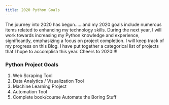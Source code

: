 ```yaml
---
title: 2020 Python Goals
---
```

The journey into 2020 has begun......and my 2020 goals include numerous items related to enhancing my technology skills. During the next year, I will work towards increasing my Python knowledge and experience, significantly, emphasizing a focus on project completion. I will keep track of my progress on this Blog. I have put together a categorical list of projects that I hope to accomplish this year. Cheers to 2020!!!!

### Python Project Goals
1. Web Scraping Tool
2. Data Analytics / Visualization Tool
3. Machine Learning Project
4. Automation Tool
5. Complete book/course Automate the Boring Stuff
